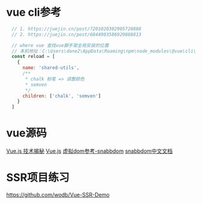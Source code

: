 # vue cli参考
```js
  // 1. https://juejin.cn/post/7201020302905720888
  // 2. https://juejin.cn/post/6844903586929868813

  // where vue 查找vue脚手架全局安装的位置
  // 本机地址：C:\Users\dane2\AppData\Roaming\npm\node_modules\@vue\cli\bin
  const reload = [
    {
      name: 'shared-utils',
      /**
       * chalk 粉笔 => 调整颜色
       * semven   
       */
      children: ['chalk', 'semven']
    }
  ]
```


# vue源码
<!-- // 格式为 [link text] (url) -->
[Vue.js 技术揭秘](https://github.com/rhymedys/vue-analysis/tree/master)
[Vue.js](https://github1s.com/vuejs/vue)
[虚拟dom参考-snabbdom](https://github.com/snabbdom/snabbdom)
[snabbdom中文文档](https://github.com/snabbdom/snabbdom/blob/HEAD/README-zh_CN.md)

# SSR项目练习
https://github.com/wodb/Vue-SSR-Demo

